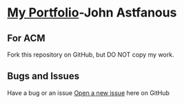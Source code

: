 # [My Portfolio](http://jastfanous.myweb.usf.edu)-John Astfanous

## For ACM

Fork this repository on GitHub, but DO NOT copy my work.

## Bugs and Issues

Have a bug or an issue [Open a new issue](https://github.com/johnastf/My-Portfolio/issues) here on GitHub
